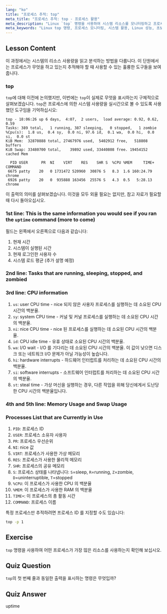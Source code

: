 ```yaml
---
lang: "ko"
title: "프로세스 추적: top"
meta_title: "프로세스 추적: top - 프로세스 활용"
meta_description: "Linux `top` 명령을 사용하여 시스템 리소스를 모니터링하고 프로세스를 추적하는 방법을 배웁니다. 성능 분석을 위한 CPU, 메모리 및 프로세스 세부 정보를 이해합니다."
meta_keywords: "Linux top 명령, 프로세스 모니터링, 시스템 활용, Linux 성능, 초보자, 튜토리얼, 가이드"
---
```


## Lesson Content

이 과정에서는 시스템의 리소스 사용량을 읽고 분석하는 방법을 다룹니다. 이 단원에서는 프로세스가 무엇을 하고 있는지 추적해야 할 때 사용할 수 있는 훌륭한 도구들을 보여줍니다.

### top

`top`에 대해 이전에 논의했지만, 이번에는 `top`이 실제로 무엇을 표시하는지 구체적으로 살펴보겠습니다. `top`은 프로세스에 의한 시스템 사용량을 실시간으로 볼 수 있도록 사용했던 도구임을 기억하십시오:

```plaintext
top - 18:06:26 up 6 days,  4:07,  2 users,  load average: 0.92, 0.62, 0.59
Tasks: 389 total,   1 running, 387 sleeping,   0 stopped,   1 zombie
%Cpu(s):  1.8 us,  0.4 sy,  0.0 ni, 97.6 id,  0.1 wa,  0.0 hi,  0.0 si,  0.0 st
KiB Mem:  32870888 total, 27467976 used,  5402912 free,   518808 buffers
KiB Swap: 33480700 total,    39892 used, 33440808 free. 19454152 cached Mem

  PID USER      PR  NI    VIRT    RES    SHR S  %CPU %MEM     TIME+ COMMAND
 6675 patty    20   0 1731472 520960  30876 S   8.3  1.6 160:24.79 chrome
 6926 patty    20   0  935888 163456  25576 S   4.3  0.5   5:28.13 chrome
```

이 출력의 의미를 살펴보겠습니다. 이것을 모두 외울 필요는 없지만, 참고 자료가 필요할 때 다시 돌아오십시오.

### 1st line: This is the same information you would see if you ran the `uptime` command (more to come)

필드는 왼쪽에서 오른쪽으로 다음과 같습니다:

1. 현재 시간
2. 시스템이 실행된 시간
3. 현재 로그인한 사용자 수
4. 시스템 로드 평균 (추가 설명 예정)

### 2nd line: Tasks that are running, sleeping, stopped, and zombied

### 3rd line: CPU information

1. `us`: user CPU time - nice 되지 않은 사용자 프로세스를 실행하는 데 소요된 CPU 시간의 백분율.
2. `sy`: system CPU time - 커널 및 커널 프로세스를 실행하는 데 소요된 CPU 시간의 백분율.
3. `ni`: nice CPU time - nice 된 프로세스를 실행하는 데 소요된 CPU 시간의 백분율.
4. `id`: CPU idle time - 유휴 상태로 소요된 CPU 시간의 백분율.
5. `wa`: I/O wait - I/O 를 기다리는 데 소요된 CPU 시간의 백분율. 이 값이 낮으면 디스크 또는 네트워크 I/O 문제가 아닐 가능성이 높습니다.
6. `hi`: hardware interrupts - 하드웨어 인터럽트를 처리하는 데 소요된 CPU 시간의 백분율.
7. `si`: software interrupts - 소프트웨어 인터럽트를 처리하는 데 소요된 CPU 시간의 백분율.
8. `st`: steal time - 가상 머신을 실행하는 경우, 다른 작업을 위해 당신에게서 도난당한 CPU 시간의 백분율입니다.

### 4th and 5th line: Memory Usage and Swap Usage

### Processes List that are Currently in Use

1. `PID`: 프로세스 ID
2. `USER`: 프로세스 소유자 사용자
3. `PR`: 프로세스 우선순위
4. `NI`: nice 값
5. `VIRT`: 프로세스가 사용한 가상 메모리
6. `RES`: 프로세스가 사용한 물리적 메모리
7. `SHR`: 프로세스의 공유 메모리
8. `S`: 프로세스 상태를 나타냅니다: `S`=sleep, `R`=running, `Z`=zombie, `D`=uninterruptible, `T`=stopped
9. `%CPU`: 이 프로세스가 사용한 CPU 의 백분율
10. `%MEM`: 이 프로세스가 사용한 RAM 의 백분율
11. `TIME+`: 이 프로세스의 총 활동 시간
12. `COMMAND`: 프로세스 이름

특정 프로세스만 추적하려면 프로세스 ID 를 지정할 수도 있습니다:

```bash
top -p 1
```

## Exercise

`top` 명령을 사용하여 어떤 프로세스가 가장 많은 리소스를 사용하는지 확인해 보십시오.

## Quiz Question

`top`의 첫 번째 줄과 동일한 출력을 표시하는 명령은 무엇입까?

## Quiz Answer

uptime

